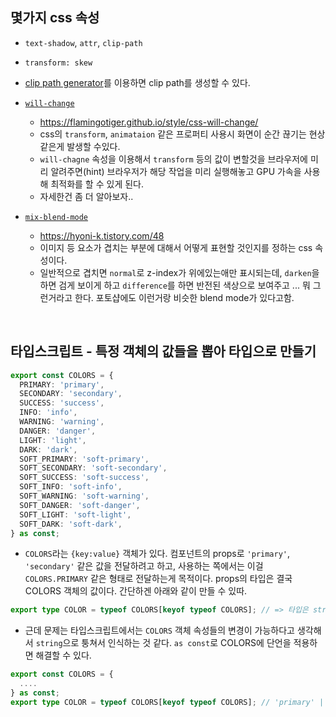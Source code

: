 ## 몇가지 css 속성
- `text-shadow`, `attr`, `clip-path`
- `transform: skew`
- [clip path generator](https://www.cssportal.com/css-clip-path-generator/)를 이용하면 clip path를 생성할 수 있다.

- [`will-change`](https://developer.mozilla.org/ko/docs/Web/CSS/will-change)
  - https://flamingotiger.github.io/style/css-will-change/
  - css의 `transform`, `animataion` 같은 프로퍼티 사용시 화면이 순간 끊기는 현상같은게 발생할 수있다.
  - `will-chagne` 속성을 이용해서 `transform` 등의 값이 변할것을 브라우저에 미리 알려주면(hint) 브라우저가 해당 작업을 미리 실행해놓고 GPU 가속을 사용해 최적화를 할 수 있게 된다.
  - 자세한건 좀 더 알아보자..

- [`mix-blend-mode`](https://developer.mozilla.org/ko/docs/Web/CSS/mix-blend-mode)
  - https://hyoni-k.tistory.com/48
  - 이미지 등 요소가 겹치는 부분에 대해서 어떻게 표현할 것인지를 정하는 css 속성이다.
  - 일반적으로 겹치면 `normal`로 z-index가 위에있는애만 표시되는데, `darken`을 하면 검게 보이게 하고 `difference`를 하면 반전된 색상으로 보여주고 ... 뭐 그런거라고 한다. 포토샵에도 이런거랑 비슷한 blend mode가 있다고함.


<br>

## 타입스크립트 - 특정 객체의 값들을 뽑아 타입으로 만들기
```ts
export const COLORS = {
  PRIMARY: 'primary',
  SECONDARY: 'secondary',
  SUCCESS: 'success',
  INFO: 'info',
  WARNING: 'warning',
  DANGER: 'danger',
  LIGHT: 'light',
  DARK: 'dark',
  SOFT_PRIMARY: 'soft-primary',
  SOFT_SECONDARY: 'soft-secondary',
  SOFT_SUCCESS: 'soft-success',
  SOFT_INFO: 'soft-info',
  SOFT_WARNING: 'soft-warning',
  SOFT_DANGER: 'soft-danger',
  SOFT_LIGHT: 'soft-light',
  SOFT_DARK: 'soft-dark',
} as const;
```
- `COLORS`라는 `{key:value}` 객체가 있다. 컴포넌트의 props로 `'primary'`, `'secondary'` 같은 값을 전달하려고 하고, 사용하는 쪽에서는 이걸 `COLORS.PRIMARY` 같은 형태로 전달하는게 목적이다. props의 타입은 결국 COLORS 객체의 값이다. 간단하겐 아래와 같이 만들 수 있따.

```ts
export type COLOR = typeof COLORS[keyof typeof COLORS]; // => 타입은 string!
```

- 근데 문제는 타입스크립트에서는 `COLORS` 객체 속성들의 변경이 가능하다고 생각해서 `string`으로 퉁쳐서 인식하는 것 같다. `as const`로 COLORS에 단언을 적용하면 해결할 수 있다.

```ts
export const COLORS = {
  ....
} as const;
export type COLOR = typeof COLORS[keyof typeof COLORS]; // 'primary' | 'secondary' | ...
```